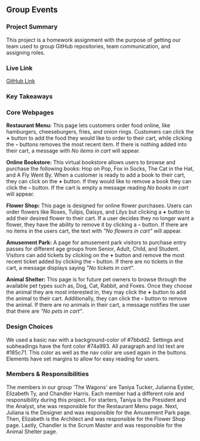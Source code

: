 ## Group Events

### Project Summary

This project is a homework assignment with the purpose of 
getting our team used to group GitHub repositories, team
communication, and assigning roles. 

### Live Link

[GitHub Link](https://tastuck.github.io/thewagons/animals.html)

### Key Takeaways


### Core Webpages

**Restaurant Menu:** This page lets customers order food online, like hamburgers, cheeseburgers, fries, and onion rings. Customers can click the **+** button to add the food they would like to order to their cart, while clicking the **-** buttons removes the most recent item. If there is nothing added into their cart, a message with *No items in cart* will appear.

**Online Bookstore:** This virtual bookstore allows users to browse and purchase the following books: Hop on Pop, Fox in Socks, The Cat in the Hat, and A Fly Went By. When a customer is ready to add a book to their cart, they can click on the **+** button. If they would like to remove a book they can click the **-** button. If the cart is empty a message reading *No books in cart* will appear. 

**Flower Shop:** This page is designed for online flower purchases. Users can order flowers like Roses, Tulips, Daisys, and Lilys but clicking a **+** button to add their desired flower to their cart. If a user decides they no longer want a flower, they have the ability to remove it by clicking a **-** button. If there are no items in the users cart, the text with *"No flowers in cart"* will appear.

**Amusement Park:** A page for amusement park visitors to purchase entry passes for different age groups from Senior, Adult, Child, and Student. Visitors can add tickets by clicking on the **+** button and remove the most recent ticket added by clicking the **-** button. If there are no tickets in the cart, a message displays saying *"No tickets in cart"*. 

**Animal Shelter:** This page is for future pet owners to browse through the available pet types such as, Dog, Cat, Rabbit, and Foxes. Once they choose the animal they are most interested in, they may click the **+** button to add the animal to their cart. Additionally, they can click the **-** button to remove the animal. If there are no animals in their cart, a message notifies the user that there are *"No pets in cart"*. 

### Design Choices

We used a basic nav with a background-color of #7bbdd2.
Settings and subheadings have the font color #74a993. All paragraph and list text are #185c71. This color as well as the nav color are used again in the buttons. Elements have set margins to allow for easy reading for users.

### Members & Responsibilities

The members in our group 'The Wagons' are Taniya Tucker, Julianna Eyster, Elizabeth Ty, and Chandler Harris. Each member had a different role and responsibility during this project. For starters, Taniya is the President and the Analyst, she was responsible for the Restaurant Menu page. Next, Juliana is the Designer and was responsible for the Amusement Park page. Then, Elizabeth is the Architect and was responsible for the Flower Shop page. Lastly, Chandler is the  Scrum Master and was responsible for the Animal Shelter page. 
